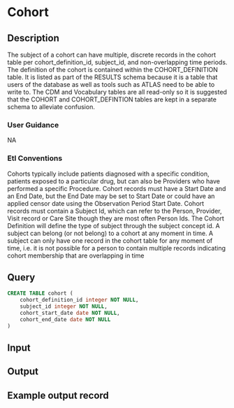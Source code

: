 <!---->

# Cohort

## Description
The subject of a cohort can have multiple, discrete records in the cohort table per cohort_definition_id, subject_id, and non-overlapping time periods. The definition of the cohort is contained within the COHORT_DEFINITION table. It is listed as part of the RESULTS schema because it is a table that users of the database as well as tools such as ATLAS need to be able to write to. The CDM and Vocabulary tables are all read-only so it is suggested that the COHORT and COHORT_DEFINTION tables are kept in a separate schema to alleviate confusion.

### User Guidance
NA

### Etl Conventions
Cohorts typically include patients diagnosed with a specific condition, patients exposed to a particular drug, but can also be Providers who have performed a specific Procedure. Cohort records must have a Start Date and an End Date, but the End Date may be set to Start Date or could have an applied censor date using the Observation Period Start Date. Cohort records must contain a Subject Id, which can refer to the Person, Provider, Visit record or Care Site though they are most often Person Ids. The Cohort Definition will define the type of subject through the subject concept id. A subject can belong (or not belong) to a cohort at any moment in time. A subject can only have one record in the cohort table for any moment of time, i.e. it is not possible for a person to contain multiple records indicating cohort membership that are overlapping in time

## Query
```sql
CREATE TABLE cohort (
	cohort_definition_id integer NOT NULL,
	subject_id integer NOT NULL,
	cohort_start_date date NOT NULL,
	cohort_end_date date NOT NULL
)
```

## Input


## Output


## Example output record


